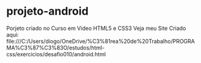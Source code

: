 # projeto-android
Porjeto criado no Curso em Video HTML5 e CSS3
Veja meu Site Criado aqui: file:///C:/Users/diogo/OneDrive/%C3%81rea%20de%20Trabalho/PROGRAMA%C3%87%C3%83O/estudos/html-css/exercicios/desafio010/android.html
